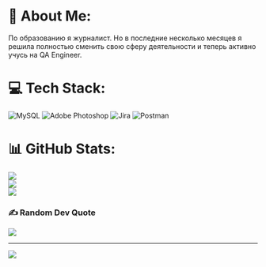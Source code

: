 # 💫 About Me:
По образованию я журналист. Но в последние несколько месяцев я решила полностью сменить свою сферу деятельности и теперь активно учусь на QA Engineer.


# 💻 Tech Stack:
![MySQL](https://img.shields.io/badge/mysql-%2300000f.svg?style=plastic&logo=mysql&logoColor=white) ![Adobe Photoshop](https://img.shields.io/badge/adobe%20photoshop-%2331A8FF.svg?style=plastic&logo=adobe%20photoshop&logoColor=white) ![Jira](https://img.shields.io/badge/jira-%230A0FFF.svg?style=plastic&logo=jira&logoColor=white) ![Postman](https://img.shields.io/badge/Postman-FF6C37?style=plastic&logo=postman&logoColor=white)
# 📊 GitHub Stats:
![](https://github-readme-stats.vercel.app/api?username=NatalyaUu&theme=dark&hide_border=false&include_all_commits=false&count_private=false)<br/>
![](https://github-readme-streak-stats.herokuapp.com/?user=NatalyaUu&theme=dark&hide_border=false)<br/>
![](https://github-readme-stats.vercel.app/api/top-langs/?username=NatalyaUu&theme=dark&hide_border=false&include_all_commits=false&count_private=false&layout=compact)

### ✍️ Random Dev Quote
![](https://quotes-github-readme.vercel.app/api?type=horizontal&theme=radical)

---
[![](https://visitcount.itsvg.in/api?id=NatalyaUu&icon=0&color=0)](https://visitcount.itsvg.in)

<!-- Proudly created with GPRM ( https://gprm.itsvg.in ) -->
<!---
NatalyaUu/NatalyaUu is a ✨ special ✨ repository because its `README.md` (this file) appears on your GitHub profile.
You can click the Preview link to take a look at your changes.
--->
